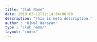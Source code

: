 ```yaml
---
title: "Club Name"
date: 2019-05-12T12:14:34+06:00
description: "This is meta description."
author : "Ujwal Narayan"
type : "club_name/"
layout: "index"
---
```



